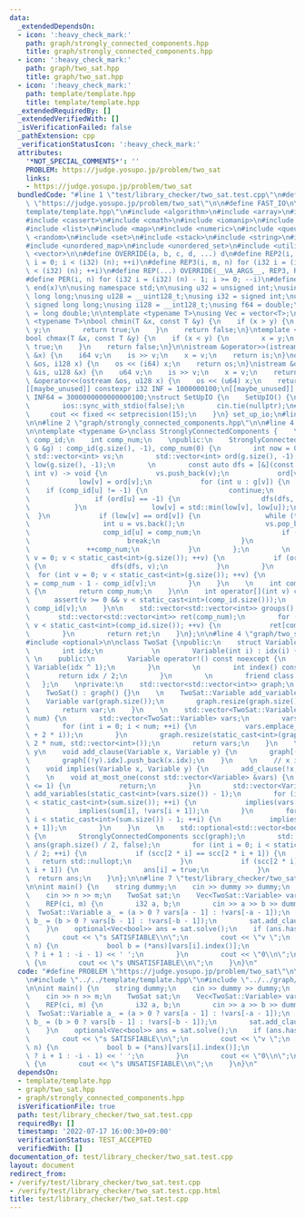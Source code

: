 ```yaml
---
data:
  _extendedDependsOn:
  - icon: ':heavy_check_mark:'
    path: graph/strongly_connected_components.hpp
    title: graph/strongly_connected_components.hpp
  - icon: ':heavy_check_mark:'
    path: graph/two_sat.hpp
    title: graph/two_sat.hpp
  - icon: ':heavy_check_mark:'
    path: template/template.hpp
    title: template/template.hpp
  _extendedRequiredBy: []
  _extendedVerifiedWith: []
  _isVerificationFailed: false
  _pathExtension: cpp
  _verificationStatusIcon: ':heavy_check_mark:'
  attributes:
    '*NOT_SPECIAL_COMMENTS*': ''
    PROBLEM: https://judge.yosupo.jp/problem/two_sat
    links:
    - https://judge.yosupo.jp/problem/two_sat
  bundledCode: "#line 1 \"test/library_checker/two_sat.test.cpp\"\n#define PROBLEM\
    \ \"https://judge.yosupo.jp/problem/two_sat\"\n\n#define FAST_IO\n\n#line 1 \"\
    template/template.hpp\"\n#include <algorithm>\n#include <array>\n#include <bitset>\n\
    #include <cassert>\n#include <cmath>\n#include <iomanip>\n#include <iostream>\n\
    #include <list>\n#include <map>\n#include <numeric>\n#include <queue>\n#include\
    \ <random>\n#include <set>\n#include <stack>\n#include <string>\n#include <tuple>\n\
    #include <unordered_map>\n#include <unordered_set>\n#include <utility>\n#include\
    \ <vector>\n\n#define OVERRIDE(a, b, c, d, ...) d\n#define REP2(i, n) for (i32\
    \ i = 0; i < (i32) (n); ++i)\n#define REP3(i, m, n) for (i32 i = (i32) (m); i\
    \ < (i32) (n); ++i)\n#define REP(...) OVERRIDE(__VA_ARGS__, REP3, REP2)(__VA_ARGS__)\n\
    #define PER(i, n) for (i32 i = (i32) (n) - 1; i >= 0; --i)\n#define ALL(x) begin(x),\
    \ end(x)\n\nusing namespace std;\n\nusing u32 = unsigned int;\nusing u64 = unsigned\
    \ long long;\nusing u128 = __uint128_t;\nusing i32 = signed int;\nusing i64 =\
    \ signed long long;\nusing i128 = __int128_t;\nusing f64 = double;\nusing f80\
    \ = long double;\n\ntemplate <typename T>\nusing Vec = vector<T>;\n\ntemplate\
    \ <typename T>\nbool chmin(T &x, const T &y) {\n    if (x > y) {\n        x =\
    \ y;\n        return true;\n    }\n    return false;\n}\ntemplate <typename T>\n\
    bool chmax(T &x, const T &y) {\n    if (x < y) {\n        x = y;\n        return\
    \ true;\n    }\n    return false;\n}\n\nistream &operator>>(istream &is, i128\
    \ &x) {\n    i64 v;\n    is >> v;\n    x = v;\n    return is;\n}\nostream &operator<<(ostream\
    \ &os, i128 x) {\n    os << (i64) x;\n    return os;\n}\nistream &operator>>(istream\
    \ &is, u128 &x) {\n    u64 v;\n    is >> v;\n    x = v;\n    return is;\n}\nostream\
    \ &operator<<(ostream &os, u128 x) {\n    os << (u64) x;\n    return os;\n}\n\n\
    [[maybe_unused]] constexpr i32 INF = 1000000100;\n[[maybe_unused]] constexpr i64\
    \ INF64 = 3000000000000000100;\nstruct SetUpIO {\n    SetUpIO() {\n#ifdef FAST_IO\n\
    \        ios::sync_with_stdio(false);\n        cin.tie(nullptr);\n#endif\n   \
    \     cout << fixed << setprecision(15);\n    }\n} set_up_io;\n#line 2 \"graph/two_sat.hpp\"\
    \n\n#line 2 \"graph/strongly_connected_components.hpp\"\n\n#line 4 \"graph/strongly_connected_components.hpp\"\
    \n\ntemplate <typename G>\nclass StronglyConnectedComponents {    \n    std::vector<int>\
    \ comp_id;\n    int comp_num;\n    \npublic:\n    StronglyConnectedComponents(const\
    \ G &g) : comp_id(g.size(), -1), comp_num(0) {\n        int now = 0;\n       \
    \ std::vector<int> vs;\n        std::vector<int> ord(g.size(), -1);\n        std::vector<int>\
    \ low(g.size(), -1);\n        \n        const auto dfs = [&](const auto &dfs,\
    \ int v) -> void {\n            vs.push_back(v);\n            ord[v] = now++;\n\
    \            low[v] = ord[v];\n            for (int u : g[v]) {\n            \
    \    if (comp_id[u] != -1) {\n                    continue;\n                }\n\
    \                if (ord[u] == -1) {\n                    dfs(dfs, u);\n     \
    \           }\n                low[v] = std::min(low[v], low[u]);\n          \
    \  }\n            if (low[v] == ord[v]) {\n                while (true) {\n  \
    \                  int u = vs.back();\n                    vs.pop_back();\n  \
    \                  comp_id[u] = comp_num;\n                    if (u == v) {\n\
    \                        break;\n                    }\n                }\n  \
    \              ++comp_num;\n            }\n        };\n        \n        for (int\
    \ v = 0; v < static_cast<int>(g.size()); ++v) {\n            if (ord[v] == -1)\
    \ {\n                dfs(dfs, v);\n            }\n        }\n        \n      \
    \  for (int v = 0; v < static_cast<int>(g.size()); ++v) {\n            comp_id[v]\
    \ = comp_num - 1 - comp_id[v];\n        }\n    }\n    \n    int comps() const\
    \ {\n        return comp_num;\n    }\n\n    int operator[](int v) const {\n  \
    \      assert(v >= 0 && v < static_cast<int>(comp_id.size()));\n        return\
    \ comp_id[v];\n    }\n\n    std::vector<std::vector<int>> groups() const {\n \
    \       std::vector<std::vector<int>> ret(comp_num);\n        for (int v = 0;\
    \ v < static_cast<int>(comp_id.size()); ++v) {\n            ret[comp_id[v]].push_back(v);\n\
    \        }\n        return ret;\n    }\n};\n\n#line 4 \"graph/two_sat.hpp\"\n\n\
    #include <optional>\n\nclass TwoSat {\npublic:\n    struct Variable {\n    private:\n\
    \        int idx;\n            \n        Variable(int i) : idx(i) {}\n       \
    \ \n    public:\n        Variable operator!() const noexcept {\n            return\
    \ Variable(idx ^ 1);\n        }\n        \n        int index() const {\n     \
    \       return idx / 2;\n        }\n        \n        friend class TwoSat;\n \
    \   };\n    \nprivate:\n    std::vector<std::vector<int>> graph;\n    \npublic:\n\
    \    TwoSat() : graph() {}\n    \n    TwoSat::Variable add_variable() {\n    \
    \    Variable var(graph.size());\n        graph.resize(graph.size() + 2, std::vector<int>());\n\
    \        return var;\n    }\n    \n    std::vector<TwoSat::Variable> add_variables(int\
    \ num) {\n        std::vector<TwoSat::Variable> vars;\n        vars.reserve(num);\n\
    \        for (int i = 0; i < num; ++i) {\n            vars.emplace_back(Variable(static_cast<int>(graph.size())\
    \ + 2 * i));\n        }\n        graph.resize(static_cast<int>(graph.size()) +\
    \ 2 * num, std::vector<int>());\n        return vars;\n    }\n    \n    // x or\
    \ y\n    void add_clause(Variable x, Variable y) {\n        graph[(!x).idx].push_back(y.idx);\n\
    \        graph[(!y).idx].push_back(x.idx);\n    }\n    \n    // x implies y\n\
    \    void implies(Variable x, Variable y) {\n        add_clause(!x, y);\n    }\n\
    \    \n    void at_most_one(const std::vector<Variable> &vars) {\n        if (vars.size()\
    \ <= 1) {\n            return;\n        }\n        std::vector<Variable> sum =\
    \ add_variables(static_cast<int>(vars.size()) - 1);\n        for (int i = 0; i\
    \ < static_cast<int>(sum.size()); ++i) {\n            implies(vars[i], sum[i]);\n\
    \            implies(sum[i], !vars[i + 1]);\n        }\n        for (int i = 0;\
    \ i < static_cast<int>(sum.size()) - 1; ++i) {\n            implies(sum[i], sum[i\
    \ + 1]);\n        }\n    }\n    \n    std::optional<std::vector<bool>> solve()\
    \ {\n        StronglyConnectedComponents scc(graph);\n        std::vector<bool>\
    \ ans(graph.size() / 2, false);\n        for (int i = 0; i < static_cast<int>(graph.size())\
    \ / 2; ++i) {\n            if (scc[2 * i] == scc[2 * i + 1]) {\n             \
    \   return std::nullopt;\n            }\n            if (scc[2 * i] > scc[2 *\
    \ i + 1]) {\n                ans[i] = true;\n            }\n        }\n      \
    \  return ans;\n    }\n};\n\n#line 7 \"test/library_checker/two_sat.test.cpp\"\
    \n\nint main() {\n    string dummy;\n    cin >> dummy >> dummy;\n    i32 n, m;\n\
    \    cin >> n >> m;\n    TwoSat sat;\n    Vec<TwoSat::Variable> vars = sat.add_variables(n);\n\
    \    REP(ci, m) {\n        i32 a, b;\n        cin >> a >> b >> dummy;\n      \
    \  TwoSat::Variable a_ = (a > 0 ? vars[a - 1] : !vars[-a - 1]);\n        TwoSat::Variable\
    \ b_ = (b > 0 ? vars[b - 1] : !vars[-b - 1]);\n        sat.add_clause(a_, b_);\n\
    \    }\n    optional<Vec<bool>> ans = sat.solve();\n    if (ans.has_value()) {\n\
    \        cout << \"s SATISFIABLE\\n\";\n        cout << \"v \";\n        REP(i,\
    \ n) {\n            bool b = (*ans)[vars[i].index()];\n            cout << (b\
    \ ? i + 1 : -i - 1) << ' ';\n        }\n        cout << \"0\\n\";\n    } else\
    \ {\n        cout << \"s UNSATISFIABLE\\n\";\n    }\n}\n"
  code: "#define PROBLEM \"https://judge.yosupo.jp/problem/two_sat\"\n\n#define FAST_IO\n\
    \n#include \"../../template/template.hpp\"\n#include \"../../graph/two_sat.hpp\"\
    \n\nint main() {\n    string dummy;\n    cin >> dummy >> dummy;\n    i32 n, m;\n\
    \    cin >> n >> m;\n    TwoSat sat;\n    Vec<TwoSat::Variable> vars = sat.add_variables(n);\n\
    \    REP(ci, m) {\n        i32 a, b;\n        cin >> a >> b >> dummy;\n      \
    \  TwoSat::Variable a_ = (a > 0 ? vars[a - 1] : !vars[-a - 1]);\n        TwoSat::Variable\
    \ b_ = (b > 0 ? vars[b - 1] : !vars[-b - 1]);\n        sat.add_clause(a_, b_);\n\
    \    }\n    optional<Vec<bool>> ans = sat.solve();\n    if (ans.has_value()) {\n\
    \        cout << \"s SATISFIABLE\\n\";\n        cout << \"v \";\n        REP(i,\
    \ n) {\n            bool b = (*ans)[vars[i].index()];\n            cout << (b\
    \ ? i + 1 : -i - 1) << ' ';\n        }\n        cout << \"0\\n\";\n    } else\
    \ {\n        cout << \"s UNSATISFIABLE\\n\";\n    }\n}\n"
  dependsOn:
  - template/template.hpp
  - graph/two_sat.hpp
  - graph/strongly_connected_components.hpp
  isVerificationFile: true
  path: test/library_checker/two_sat.test.cpp
  requiredBy: []
  timestamp: '2022-07-17 16:00:30+09:00'
  verificationStatus: TEST_ACCEPTED
  verifiedWith: []
documentation_of: test/library_checker/two_sat.test.cpp
layout: document
redirect_from:
- /verify/test/library_checker/two_sat.test.cpp
- /verify/test/library_checker/two_sat.test.cpp.html
title: test/library_checker/two_sat.test.cpp
---
```

